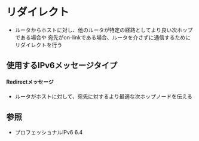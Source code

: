 # リダイレクト
- ルータからホストに対し、他のルータが特定の経路としてより良い次ホップである場合や
  宛先がon-linkである場合、ルータを介さずに通信するためにリダイレクトを行う

## 使用するIPv6メッセージタイプ
#### Redirectメッセージ
- ルータがホストに対して、宛先に対するより最適な次ホップノードを伝える

## 参照
- プロフェッショナルIPv6 6.4

